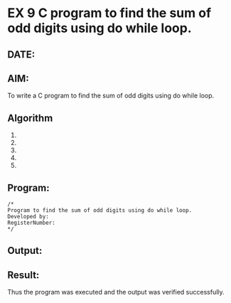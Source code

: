 # EX 9 C program to find the sum of odd digits using do while loop.
## DATE:
## AIM:
To write a C program to find the sum of odd digits using do while loop.

## Algorithm
1. 
2. 
3. 
4.  
5.   

## Program:
``` 
/*
Program to find the sum of odd digits using do while loop.
Developed by: 
RegisterNumber:  
*/
```

## Output:



## Result:
Thus the program was executed and the output was verified successfully.
